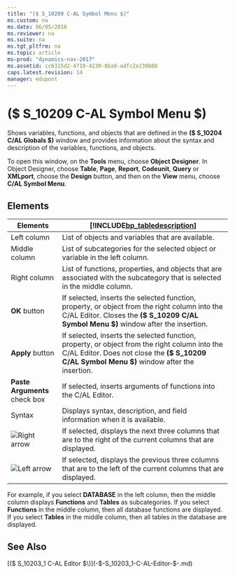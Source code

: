 ```yaml
---
title: "($ S_10209 C-AL Symbol Menu $)"
ms.custom: na
ms.date: 06/05/2016
ms.reviewer: na
ms.suite: na
ms.tgt_pltfrm: na
ms.topic: article
ms-prod: "dynamics-nav-2017"
ms.assetid: cc6315d2-4719-4230-8ba8-adfc2e230b08
caps.latest.revision: 14
manager: edupont
---
```

# ($ S_10209 C-AL Symbol Menu $)
Shows variables, functions, and objects that are defined in the **\($ S\_10204 C/AL Globals $\)** window and provides information about the syntax and description of the variables, functions, and objects.  
  
 To open this window, on the **Tools** menu, choose **Object Designer**. In Object Designer, choose **Table**, **Page**, **Report**, **Codeunit**, **Query** or **XMLport**, choose the **Design** button, and then on the **View** menu, choose **C/AL Symbol Menu**.  
  
## Elements  
  
|Elements|[!INCLUDE[bp_tabledescription](../includes/bp_tabledescription_md.md)]|  
|--------------|---------------------------------------|  
|Left column|List of objects and variables that are available.|  
|Middle column|List of subcategories for the selected object or variable in the left column.|  
|Right column|List of functions, properties, and objects that are associated with the subcategory that is selected in the middle column.|  
|**OK** button|If selected, inserts the selected function, property, or object from the right column into the C/AL Editor. Closes the **\($ S\_10209 C/AL Symbol Menu $\)** window after the insertion.|  
|**Apply** button|If selected, inserts the selected function, property, or object from the right column into the C/AL Editor. Does not close the **\($ S\_10209 C/AL Symbol Menu $\)** window after the insertion.|  
|**Paste Arguments** check box|If selected, inserts arguments of functions into the C/AL Editor.|  
|Syntax|Displays syntax, description, and field information when it is available.|  
|![Right arrow](media/MicrosoftDynamicsNAV_RightArrow.jpg "MicrosoftDynamicsNAV\_RightArrow")|If selected, displays the next three columns that are to the right of the current columns that are displayed.|  
|![Left arrow](media/MicrosoftDynamicsNAV_LetfArrow.jpg "MicrosoftDynamicsNAV\_LetfArrow")|If selected, displays the previous three columns that are to the left of the current columns that are displayed.|  
  
 For example, if you select **DATABASE** in the left column, then the middle column displays **Functions** and **Tables** as subcategories. If you select **Functions** in the middle column, then all database functions are displayed. If you select **Tables** in the middle column, then all tables in the database are displayed.  
  
## See Also  
 [\($ S\_10203\_1 C-AL Editor $\)](-$-S_10203_1-C-AL-Editor-$-.md)